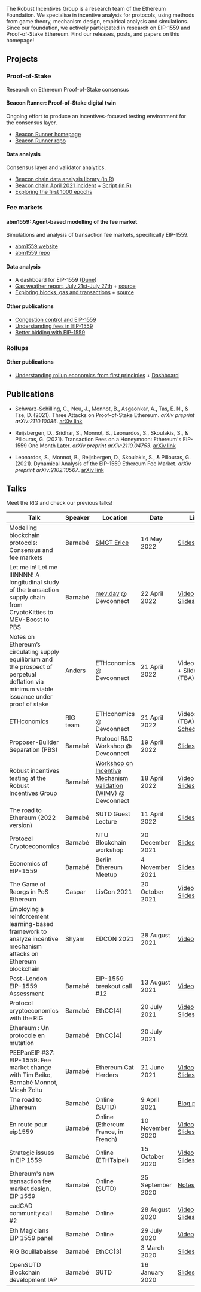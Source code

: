 The Robust Incentives Group is a research team of the Ethereum Foundation. We specialise in incentive analysis for protocols, using methods from game theory, mechanism design, empirical analysis and simulations. Since our foundation, we actively participated in research on EIP-1559 and Proof-of-Stake Ethereum. Find our releases, posts, and papers on this homepage!

## Projects

### Proof-of-Stake

Research on Ethereum Proof-of-Stake consensus

#### Beacon Runner: Proof-of-Stake digital twin

Ongoing effort to produce an incentives-focused testing environment for the consensus layer.

- [Beacon Runner homepage](https://ethereum.github.io/beaconrunner)
- [Beacon Runner repo](https://github.com/ethereum/beaconrunner)

#### Data analysis

Consensus layer and validator analytics.

- [Beacon chain data analysis library (in R)](https://github.com/ethereum/rig/blob/master/posdata/notebooks/lib.R)
- [Beacon chain April 2021 incident](https://barnabe.substack.com/p/a-data-driven-view-of-the-beacon) + [Script (in R)](https://github.com/ethereum/rig/blob/master/posdata/script/20210424_plots.R)
- [Exploring the first 1000 epochs](https://ethereum.github.io/rig/posdata/notebooks/mainnet_explore.html)

### Fee markets

#### abm1559: Agent-based modelling of the fee market

Simulations and analysis of transaction fee markets, specifically EIP-1559.

- [abm1559 website](https://ethereum.github.io/abm1559)
- [abm1559 repo](https://github.com/ethereum/abm1559)

#### Data analysis

- A dashboard for EIP-1559 ([Dune](https://dune.xyz/barnabe/EIP1559))
- [Gas weather report, July 21st-July 27th](https://ethereum.github.io/rig/ethdata/notebooks/gas_weather_reports/exploreJuly21.html) + [source](https://github.com/ethereum/rig/blob/master/ethdata/notebooks/gas_weather_reports/exploreJuly21.Rmd)
- [Exploring blocks, gas and transactions](https://ethereum.github.io/rig/ethdata/notebooks/explore_data.html) + [source](https://github.com/ethereum/rig/blob/master/ethdata/notebooks/explore_data.Rmd)

#### Other publications

- [Congestion control and EIP-1559](https://barnabe.substack.com/p/congestion-control-and-eip1559)
- [Understanding fees in EIP-1559](https://barnabe.substack.com/p/understanding-fees-in-eip1559)
- [Better bidding with EIP-1559](https://barnabe.substack.com/p/better-bidding-with-eip1559)

### Rollups

#### Other publications

- [Understanding rollup economics from first principles](https://barnabe.substack.com/p/understanding-rollup-economics-from?utm_source=url) + [Dashboard](https://dune.com/barnabe/Rollup-statistics)

## Publications

- Schwarz-Schilling, C., Neu, J., Monnot, B., Asgaonkar, A., Tas, E. N., & Tse, D. (2021). Three Attacks on Proof-of-Stake Ethereum. _arXiv preprint arXiv:2110.10086_. [arXiv link](https://arxiv.org/abs/2110.10086)

- Reijsbergen, D., Sridhar, S., Monnot, B., Leonardos, S., Skoulakis, S., & Piliouras, G. (2021). Transaction Fees on a Honeymoon: Ethereum's EIP-1559 One Month Later. _arXiv preprint arXiv:2110.04753_. [arXiv link](https://arxiv.org/abs/2110.04753)

- Leonardos, S., Monnot, B., Reijsbergen, D., Skoulakis, S., & Piliouras, G. (2021). Dynamical Analysis of the EIP-1559 Ethereum Fee Market. _arXiv preprint arXiv:2102.10567_. [arXiv link](https://arxiv.org/abs/2102.10567)

## Talks

Meet the RIG and check our previous talks!

| Talk | Speaker | Location | Date | Link |
|---|---|---|---|---|
| Modelling blockchain protocols: Consensus and fee markets | Barnabé | [SMGT Erice](https://sites.google.com/view/erice-smgt2020/the-workshop?authuser=0) | 14 May 2022 | [Slides](https://docs.google.com/presentation/d/1JkwCeYNCF4fwK7W03TOGFq8thzrwdVIiFHbqzKI91CM/edit?usp=sharing) |
| Let me in! Let me IIINNNN! A longitudinal study of the transaction supply chain from CryptoKitties to MEV-Boost to PBS | Barnabé | [mev.day](https://flashbots.notion.site/MEV-DAY-836f88806995412dabc1c7bb7ce4e830) @ Devconnect | 22 April 2022 | [Video](https://www.youtube.com/watch?t=9784&v=HYPGD2bOMOo) + [Slides](https://docs.google.com/presentation/d/1lkt_33zWTz9ZNU661ORJwYLO6wqijuPR6xZ9VUhGfLU/edit?usp=sharing) |
| Notes on Ethereum’s circulating supply equilibrium and the prospect of perpetual deflation via minimum viable issuance under proof of stake | Anders | ETHconomics @ Devconnect | 21 April 2022 | Video (TBA) + Slides (TBA) |
| ETHconomics | RIG team | ETHconomics @ Devconnect | 21 April 2022 | Videos (TBA) + [Schedule](https://ef-events.notion.site/ETHconomics-Devconnect-676d73f791684e18bfae35bbc9e1fa90) |
| Proposer-Builder Separation (PBS) | Barnabé | Protocol R&D Workshop @ Devconnect | 19 April 2022 | [Slides](https://docs.google.com/presentation/d/10-rDd99he_7_lHq0wqIRlPb29z5Lx9ZpUl1PKQq8JRU/edit?usp=sharing) |
| Robust incentives testing at the Robust Incentives Group | Barnabé | [Workshop on Incentive Mechanism Validation (WIMV)](https://sites.google.com/semiotic.ai/wimv2022) @ Devconnect | 18 April 2022 | [Video](https://youtu.be/bX2NAvQjaag) + [Slides](https://docs.google.com/presentation/d/1mWCuVQGrG5KS6GwG09D4q7MzHfeCIi54xdygJp8F3IM/edit?usp=sharing) |
| The road to Ethereum (2022 version) | Barnabé | SUTD Guest Lecture | 11 April 2022 | [Slides](https://docs.google.com/presentation/d/1mNi7mjBH4OOPOLw945Vow4q2-tHPVKh9P_wG518fMD0/edit?usp=sharing) |
| Protocol Cryptoeconomics | Barnabé | NTU Blockchain workshop | 20 December 2021 | [Slides](https://docs.google.com/presentation/d/1IamBsYVa40qLrGu6QIhpumMb81AgRawe_ZblHrig9xY/edit?usp=sharing) |
| Economics of EIP-1559 | Barnabé | Berlin Ethereum Meetup | 4 November 2021 | [Slides](https://docs.google.com/presentation/d/1DG95jsDsjwoK4mNnSxQHbXaupeIkcSj4bX-55DxPMwE/edit?usp=sharing) |
| The Game of Reorgs in PoS Ethereum | Caspar | LisCon 2021 | 20 October 2021 | [Video](https://vimeo.com/637529564) + [Slides](https://drive.google.com/file/d/1nNOx3p8ZSIbY6M9UDntbGZbFEJ0fOKE-/view?usp=sharing) |
| Employing a reinforcement learning-based framework to analyze incentive mechanism attacks on Ethereum blockchain | Shyam | EDCON 2021 | 28 August 2021 | [Video](https://youtu.be/mwxK7tEtcIM) |
| Post-London EIP-1559 Assessment | Barnabé | EIP-1559 breakout call #12 | 13 August 2021 | [Video](https://youtu.be/ZmzIHFuwdg0?t=239) |
| Protocol cryptoeconomics with the RIG | Barnabé | EthCC[4] | 20 July 2021 | [Video](https://www.youtube.com/watch?v=6FIIZW7ScuE) + [Slides](assets/pdf/ethcc2021.pdf) |
| Ethereum : Un protocole en mutation | Barnabé | EthCC[4] | 20 July 2021 | |
| PEEPanEIP #37: EIP-1559: Fee market change with Tim Beiko, Barnabé Monnot, Micah Zoltu | Barnabé | Ethereum Cat Herders | 21 June 2021 | [Video](https://www.youtube.com/watch?v=AC1FS3LmoT4) + [Slides](https://docs.google.com/presentation/d/1vVGaezpoj-sYPPBNSY0LdPyJGIex2zl1cdgipVoMkL0/edit?usp=sharing) |
| The road to Ethereum | Barnabé | Online (SUTD) | 9 April 2021 | [Blog post](https://barnabe.substack.com/p/eth2) |
| En route pour eip1559 | Barnabé | Online (Ethereum France, in French) | 10 November 2020 | [Video](https://www.youtube.com/watch?v=p8M5RpiUG8o) + [Slides](https://docs.google.com/presentation/u/1/d/1MuO7egGTleSXrYcQH9B6IZ-NrMNyTPmypLb4MN9d9SE/edit?usp=sharing) |
| Strategic issues in EIP 1559 | Barnabé | Online (ETHTaipei) | 15 October 2020 | [Video](https://www.youtube.com/watch?v=3pErNDU5BiE) + [Slides](https://docs.google.com/presentation/d/1AHQAgLqAIsiF_Vd2pcYaMBvg0v8d-01_yzsWJLOLj4I/edit) |
| Ethereum's new transaction fee market design, EIP 1559 | Barnabé | Online (SUTD) | 25 September 2020 | [Notes/slides](assets/pdf/notes-georgios.pdf) |
| cadCAD community call #2 | Barnabé | Online | 28 August 2020 | [Video](https://www.youtube.com/watch?v=SVNNvTiIKlg) + [Slides](https://docs.google.com/presentation/d/13PHT4fIw7g_fhOfkagZRyxjeVO8dM3z6zjRMQkY0j1U/edit?usp=sharing) |
| Eth Magicians EIP 1559 panel | Barnabé | Online | 29 July 2020 | [Video](https://www.youtube.com/watch?v=kNSpugOwQ1o) |
| RIG Bouillabaisse | Barnabé | EthCC[3] | 3 March 2020 | [Slides](assets/pdf/rig-ethcc.pdf) |
| OpenSUTD Blockchain development IAP | Barnabé | SUTD | 16 January 2020 | [Slides](https://docs.google.com/presentation/d/10LR57HTiSs-8pBpNeXKoJ13zOPxzOrLI8Avs3FSDsz0/edit?usp=sharing) |
